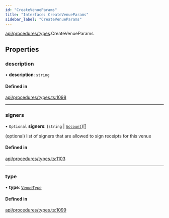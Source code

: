 ```yaml
---
id: "CreateVenueParams"
title: "Interface: CreateVenueParams"
sidebar_label: "CreateVenueParams"
---
```


[api/procedures/types](../../../../../modules/API/Procedures/Types/Types.md).CreateVenueParams

## Properties

### description

• **description**: `string`

#### Defined in

[api/procedures/types.ts:1098](https://github.com/PolymeshAssociation/polymesh-sdk/blob/b55e63737/src/api/procedures/types.ts#L1098)

___

### signers

• `Optional` **signers**: (`string` \| [`Account`](../../../../../classes/API/Entities/Account/Account.md))[]

(optional) list of signers that are allowed to sign receipts for this venue

#### Defined in

[api/procedures/types.ts:1103](https://github.com/PolymeshAssociation/polymesh-sdk/blob/b55e63737/src/api/procedures/types.ts#L1103)

___

### type

• **type**: [`VenueType`](../../../../../enums/API/Entities/Venue/Types/VenueType/VenueType.md)

#### Defined in

[api/procedures/types.ts:1099](https://github.com/PolymeshAssociation/polymesh-sdk/blob/b55e63737/src/api/procedures/types.ts#L1099)
